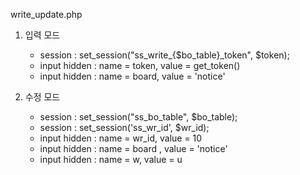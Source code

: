 write_update.php
1. 입력 모드
   - session : set_session("ss_write_{$bo_table}_token", $token);
   - input hidden : name = token, value = get_token()
   - input hidden : name = board, value = 'notice'
     
3. 수정 모드
   - session : set_session("ss_bo_table", $bo_table);
   - session : set_session('ss_wr_id', $wr_id);
   - input hidden : name = wr_id, value = 10
   - input hidden : name = board , value = 'notice'
   - input hidden : name = w, value = u
